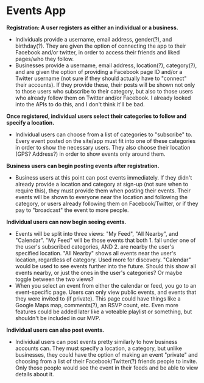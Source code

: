 Events App
==========

**Registration: A user registers as either an individual or a business.**
- Individuals provide a username, email address, gender(?), and birthday(?). They are given the option of connecting the app to their Facebook and/or twitter, in order to access their friends and liked pages/who they follow.
- Businesses provide a username, email address, location(?), category(?), and are given the option of providing a Facebook page ID and/or a Twitter username (not sure if they should actually have to "connect" their accounts). If they provide these, their posts will be shown not only to those users who subscribe to their category, but also to those users who already follow them on Twitter and/or Facebook. I already looked into the APIs to do this, and I don't think it'll be bad.

**Once registered, individual users select their categories to follow and specify a location.**
- Individual users can choose from a list of categories to "subscribe" to. Every event posted on the site/app must fit into one of these categories in order to show the necessary users. They also choose their location (GPS? Address?) in order to show events only around them.

**Business users can begin posting events after registration.**
- Business users at this point can post events immediately. If they didn't already provide a location and category at sign-up (not sure when to require this), they must provide them when posting their events. Their events will be shown to everyone near the location and following the category, or users already following them on Facebook/Twitter, or if they pay to "broadcast" the event to more people.

**Individual users can now begin seeing events.**
- Events will be split into three views: "My Feed", "All Nearby", and "Calendar". "My Feed" will be those events that both 1. fall under one of the user's subscribed categories, AND 2. are nearby the user's specified location. "All Nearby" shows all events near the user's location, regardless of category. Used more for discovery. "Calendar" would be used to see events further into the future. Should this show all events nearby, or just the ones in the user's categories? Or maybe toggle between the two views?
- When you select an event from either the calendar or feed, you go to an event-specific page. Users can only view public events, and events that they were invited to (if private). This page could have things like a Google Maps map, comments(?), an RSVP count, etc. Even more features could be added later like a voteable playlist or something, but shouldn't be included in our MVP.

**Individual users can also post events.**
- Individual users can post events pretty similarly to how business accounts can. They must specify a location, a category, but unlike businesses, they could have the option of making an event "private" and choosing from a list of their Facebook/Twitter(?) friends people to invite. Only those people would see the event in their feeds and be able to view details about it.